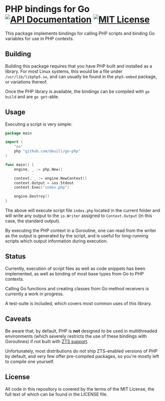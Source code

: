 # PHP bindings for Go [![API Documentation][godoc-svg]][godoc-url] [![MIT License][license-svg]][license-url]

This package implements bindings for calling PHP scripts and binding Go variables for use in PHP contexts.

## Building

Building this package requires that you have PHP built and installed as a library. For most Linux systems, this would be a file under `/usr/lib/libphp5.so`, and can usually be found in the `php5-embed` package, or variations thereof.

Once the PHP library is available, the bindings can be compiled with `go build` and are `go get`-able.

## Usage

Executing a script is very simple:

```go
package main

import (
    "os"
    php "github.com/deuill/go-php"
)

func main() {
    engine, _ := php.New()

    context, _ := engine.NewContext()
    context.Output = &os.Stdout
    context.Exec("index.php")

    engine.Destroy()
}
```

The above will execute script file `index.php` located in the current folder and will write any output to the `io.Writer` assigned to `Context.Output` (in this case, the standard output).

By executing the PHP context in a Goroutine, one can read from the writer as the output is generated by the script, and is useful for long-running scripts which output information during execution.

## Status

Currently, execution of script files as well as code snippets has been implemented, as well as binding of most base types from Go to PHP contexts.

Calling Go functions and creating classes from Go method receivers is currently a work in progress.

A test-suite is included, which covers most common uses of this library.

## Caveats

Be aware that, by default, PHP is **not** designed to be used in multithreaded environments (which severely restricts the use of these bindings with Goroutines) if not built with [ZTS support](https://secure.php.net/manual/en/pthreads.requirements.php).

Unfortunately, most distributions do not ship ZTS-enabled versions of PHP by default, and very few offer pre-compiled packages, so you're mostly left to compile one yourself.

## License

All code in this repository is covered by the terms of the MIT License, the full text of which can be found in the LICENSE file.

[godoc-url]: https://godoc.org/github.com/deuill/go-php
[godoc-svg]: https://godoc.org/github.com/deuill/go-php?status.svg

[license-url]: https://github.com/deuill/go-php/blob/master/LICENSE
[license-svg]: https://img.shields.io/badge/license-MIT-blue.svg